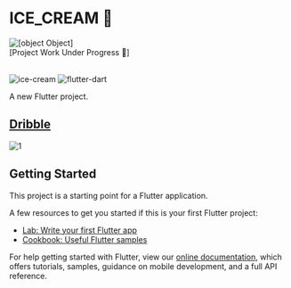 # ICE_CREAM 🍦
![[object Object]](https://socialify.git.ci/Lakhankumawat/Ice-cream-flutter-app-ui/image?font=Raleway&language=1&logo=https%3A%2F%2Fmedia.giphy.com%2Fmedia%2FXKp2PdEhHvGWQ%2Fgiphy.gif&name=1&owner=1&pattern=Charlie%20Brown&stargazers=1&theme=Dark)
<br>
[Project Work Under Progress 🙂]
<br><br>

![ice-cream](https://user-images.githubusercontent.com/55774240/144241310-93db7d84-df90-40e5-9b1f-f380cff5f171.png)
![flutter-dart](https://user-images.githubusercontent.com/55774240/144241316-493e3e96-b3dc-4477-81be-bf78fa170f2e.png)

A new Flutter project.
## [Dribble](https://dribbble.com/shots/12207071-Popsicle-Online-food-delivery)
![1](https://user-images.githubusercontent.com/55774240/144241381-90735197-b417-48f8-b6a5-a078e2deec60.png)


## Getting Started

This project is a starting point for a Flutter application.

A few resources to get you started if this is your first Flutter project:

- [Lab: Write your first Flutter app](https://flutter.dev/docs/get-started/codelab)
- [Cookbook: Useful Flutter samples](https://flutter.dev/docs/cookbook)

For help getting started with Flutter, view our
[online documentation](https://flutter.dev/docs), which offers tutorials,
samples, guidance on mobile development, and a full API reference.
